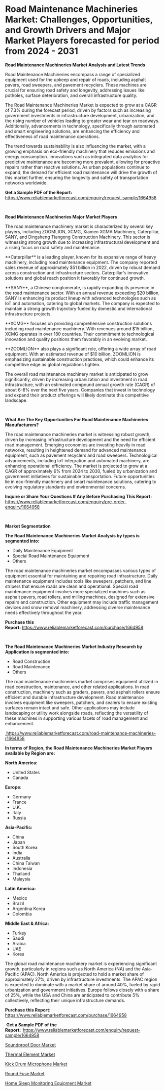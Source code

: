 <p><h1>Road Maintenance Machineries Market: Challenges, Opportunities, and Growth Drivers and Major Market Players forecasted for period from 2024 - 2031</h1></p><p><strong>Road Maintenance Machineries Market Analysis and Latest Trends</strong></p>
<p><p>Road Maintenance Machineries encompass a range of specialized equipment used for the upkeep and repair of roads, including asphalt pavers, road sweepers, and pavement recyclers. These machines are crucial for ensuring road safety and longevity, addressing issues like potholes, surface deterioration, and overall infrastructure quality.</p><p>The Road Maintenance Machineries Market is expected to grow at a CAGR of 7.3% during the forecast period, driven by factors such as increasing government investments in infrastructure development, urbanization, and the rising number of vehicles leading to greater wear and tear on roadways. Additionally, advancements in technology, specifically through automated and smart engineering solutions, are enhancing the efficiency and effectiveness of road maintenance operations.</p><p>The trend towards sustainability is also influencing the market, with a growing emphasis on eco-friendly machinery that reduces emissions and energy consumption. Innovations such as integrated data analytics for predictive maintenance are becoming more prevalent, allowing for proactive repairs rather than reactive solutions. As urban populations continue to expand, the demand for efficient road maintenance will drive the growth of this market further, ensuring the longevity and safety of transportation networks worldwide.</p></p>
<p><strong>Get a Sample PDF of the Report:&nbsp;</strong> <a href="https://www.reliablemarketforecast.com/enquiry/request-sample/1664958?utm_campaign=1080&utm_medium=2&utm_source=Github&utm_content=ia&utm_term=29092024&utm_id=road-maintenance-machineries">https://www.reliablemarketforecast.com/enquiry/request-sample/1664958</a></p>
<p>&nbsp;</p>
<p><strong>Road Maintenance Machineries Major Market Players</strong></p>
<p><p>The road maintenance machinery market is characterized by several key players, including ZOOMLION, XCMG, Xiamen XGMA Machinery, Caterpillar, SANY, and Dingsheng Tiangong Construction Machinery. This sector is witnessing strong growth due to increasing infrastructural development and a rising focus on road safety and maintenance.</p><p>**Caterpillar** is a leading player, known for its expansive range of heavy machinery, including road maintenance equipment. The company reported sales revenue of approximately $51 billion in 2022, driven by robust demand across construction and infrastructure sectors. Caterpillar's innovative solutions and global reach position it favorably for continued growth.</p><p>**SANY**, a Chinese conglomerate, is rapidly expanding its presence in the road maintenance sector. With an annual revenue exceeding $20 billion, SANY is enhancing its product lineup with advanced technologies such as IoT and automation, catering to global markets. The company is expected to maintain a strong growth trajectory fueled by domestic and international infrastructure projects.</p><p>**XCMG** focuses on providing comprehensive construction solutions including road maintenance machinery. With revenues around $15 billion, XCMG operates in over 180 countries. Their commitment to technological innovation and quality positions them favorably in an evolving market.</p><p>**ZOOMLION** also plays a significant role, offering a wide array of road equipment. With an estimated revenue of $10 billion, ZOOMLION is emphasizing sustainable construction practices, which could enhance its competitive edge as global regulations tighten.</p><p>The overall road maintenance machinery market is anticipated to grow significantly, driven by increasing urbanization and investment in road infrastructure, with an estimated compound annual growth rate (CAGR) of about 6-8% over the next five years. Companies that invest in technology and expand their product offerings will likely dominate this competitive landscape.</p></p>
<p>&nbsp;</p>
<p><strong>What Are The Key Opportunities For Road Maintenance Machineries Manufacturers?</strong></p>
<p><p>The road maintenance machineries market is witnessing robust growth, driven by increasing infrastructure development and the need for efficient road management. Emerging economies are investing heavily in road networks, resulting in heightened demand for advanced maintenance equipment, such as pavement recyclers and road sweepers. Technological advancements, including IoT integration and automated machinery, are enhancing operational efficiency. The market is projected to grow at a CAGR of approximately 6% from 2024 to 2030, fueled by urbanization and government initiatives for sustainable transportation. Future opportunities lie in eco-friendly machinery and smart maintenance solutions, catering to evolving regulatory standards and environmental concerns.</p></p>
<p><strong>Inquire or Share Your Questions If Any Before Purchasing This Report:</strong> <a href="https://www.reliablemarketforecast.com/enquiry/pre-order-enquiry/1664958?utm_campaign=1080&utm_medium=2&utm_source=Github&utm_content=ia&utm_term=29092024&utm_id=road-maintenance-machineries">https://www.reliablemarketforecast.com/enquiry/pre-order-enquiry/1664958</a></p>
<p>&nbsp;</p>
<p><strong>Market Segmentation</strong></p>
<p><strong>The Road Maintenance Machineries Market Analysis by types is segmented into:</strong></p>
<p><ul><li>Daily Maintenance Equipment</li><li>Special Road Maintenance Equipment</li><li>Others</li></ul></p>
<p><p>The road maintenance machineries market encompasses various types of equipment essential for maintaining and repairing road infrastructure. Daily maintenance equipment includes tools like sweepers, patchers, and line stripers that ensure roads are clean and operational. Special road maintenance equipment involves more specialized machines such as asphalt pavers, road rollers, and milling machines, designed for extensive repairs and construction. Other equipment may include traffic management devices and snow removal machinery, addressing diverse maintenance needs effectively throughout the year.</p></p>
<p><strong>Purchase this Report:&nbsp;</strong><a href="https://www.reliablemarketforecast.com/purchase/1664958?utm_campaign=1080&utm_medium=2&utm_source=Github&utm_content=ia&utm_term=29092024&utm_id=road-maintenance-machineries">https://www.reliablemarketforecast.com/purchase/1664958</a></p>
<p>&nbsp;</p>
<p><strong>The Road Maintenance Machineries Market Industry Research by Application is segmented into:</strong></p>
<p><ul><li>Road Construction</li><li>Road Maintenance</li><li>Others</li></ul></p>
<p><p>The road maintenance machineries market comprises equipment utilized in road construction, maintenance, and other related applications. In road construction, machinery such as graders, pavers, and asphalt rollers ensure efficient and durable infrastructure development. Road maintenance involves equipment like sweepers, patchers, and sealers to ensure existing surfaces remain intact and safe. Other applications may include landscaping or utility work alongside roads, reflecting the versatility of these machines in supporting various facets of road management and enhancement.</p></p>
<p><a href="https://www.reliablemarketforecast.com/road-maintenance-machineries-r1664958?utm_campaign=1080&utm_medium=2&utm_source=Github&utm_content=ia&utm_term=29092024&utm_id=road-maintenance-machineries">&nbsp;https://www.reliablemarketforecast.com/road-maintenance-machineries-r1664958</a></p>
<p><strong>In terms of Region, the Road Maintenance Machineries Market Players available by Region are:</strong></p>
<p>
    <p> <strong> North America: </strong>
        <ul>
            <li>United States</li>
            <li>Canada</li>
        </ul>
        </p> 
    <p> <strong> Europe: </strong>
        <ul>
            <li>Germany</li>
            <li>France</li>
            <li>U.K.</li>
            <li>Italy</li>
            <li>Russia</li>
        </ul>
        </p> 
    <p> <strong> Asia-Pacific: </strong>
        <ul>
            <li>China</li>
            <li>Japan</li>
            <li>South Korea</li>
            <li>India</li>
            <li>Australia</li>
            <li>China Taiwan</li>
            <li>Indonesia</li>
            <li>Thailand</li>
            <li>Malaysia</li>
        </ul>
        </p> 
    <p> <strong> Latin America: </strong>
        <ul>
            <li>Mexico</li>
            <li>Brazil</li>
            <li>Argentina Korea</li>
            <li>Colombia</li>
        </ul>
        </p> 
    <p> <strong> Middle East & Africa: </strong>
        <ul>
            <li>Turkey</li>
            <li>Saudi</li>
            <li>Arabia</li>
            <li>UAE</li>
            <li>Korea</li>
        </ul>
    </p>
    </p>
<p><p>The global road maintenance machinery market is experiencing significant growth, particularly in regions such as North America (NA) and the Asia-Pacific (APAC). North America is projected to hold a market share of approximately 27%, driven by infrastructure investments. The APAC region is expected to dominate with a market share of around 40%, fueled by rapid urbanization and government initiatives. Europe follows closely with a share of 25%, while the USA and China are anticipated to contribute 5% collectively, reflecting their unique infrastructure demands.</p></p>
<p><strong>Purchase this Report: </strong><a href="https://www.reliablemarketforecast.com/purchase/1664958?utm_campaign=1080&utm_medium=2&utm_source=Github&utm_content=ia&utm_term=29092024&utm_id=road-maintenance-machineries">https://www.reliablemarketforecast.com/purchase/1664958</a></p>
<p>&nbsp;<strong>Get a Sample PDF of the Report:&nbsp;&nbsp;</strong><a href="https://www.reliablemarketforecast.com/enquiry/request-sample/1664958?utm_campaign=1080&utm_medium=2&utm_source=Github&utm_content=ia&utm_term=29092024&utm_id=road-maintenance-machineries">https://www.reliablemarketforecast.com/enquiry/request-sample/1664958</a></p>
<p><strong></strong></p>
<p><p><a href="https://www.linkedin.com/pulse/emerging-opportunities-challenges-global-soundproof-y7ore?utm_campaign=1080&utm_medium=2&utm_source=Github&utm_content=ia&utm_term=29092024&utm_id=road-maintenance-machineries">Soundproof Door Market</a></p><p><a href="https://issuu.com/reportprime-2/docs/thermal-element-market-size-2030.pp_00923b9c0324ef?utm_campaign=1080&utm_medium=2&utm_source=Github&utm_content=ia&utm_term=29092024&utm_id=road-maintenance-machineries">Thermal Element Market</a></p><p><a href="https://www.linkedin.com/pulse/global-kick-drum-microphone-industry-analysis-share-8hfxe?utm_campaign=1080&utm_medium=2&utm_source=Github&utm_content=ia&utm_term=29092024&utm_id=road-maintenance-machineries">Kick Drum Microphone Market</a></p><p><a href="https://issuu.com/reportprime-2/docs/round-fuse-market-size-2030.pptx_1492e4851f4f83?utm_campaign=1080&utm_medium=2&utm_source=Github&utm_content=ia&utm_term=29092024&utm_id=road-maintenance-machineries">Round Fuse Market</a></p><p><a href="https://www.linkedin.com/pulse/what-growth-opportunities-challenges-home-sleep-monitoring-gjy2e?utm_campaign=1080&utm_medium=2&utm_source=Github&utm_content=ia&utm_term=29092024&utm_id=road-maintenance-machineries">Home Sleep Monitoring Equipment Market</a></p></p>